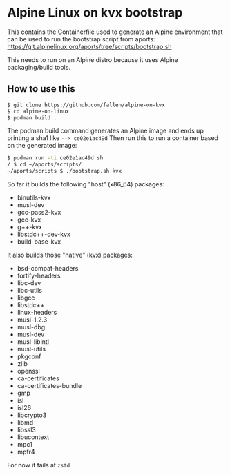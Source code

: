 # Alpine Linux on kvx bootstrap

This contains the Containerfile used to generate an Alpine environment that can be used to run the bootstrap script from aports: https://git.alpinelinux.org/aports/tree/scripts/bootstrap.sh

This needs to run on an Alpine distro because it uses Alpine packaging/build tools.

## How to use this

```bash
$ git clone https://github.com/fallen/alpine-on-kvx
$ cd alpine-on-linux
$ podman build .
```

The podman build command generates an Alpine image and ends up printing a sha1 like `--> ce02e1ac49d`
Then run this to run a container based on the generated image:

```bash
$ podman run -ti ce02e1ac49d sh
/ $ cd ~/aports/scripts/
~/aports/scripts $ ./bootstrap.sh kvx
```

So far it builds the following "host" (x86_64) packages:
* binutils-kvx
* musl-dev
* gcc-pass2-kvx
* gcc-kvx
* g++-kvx
* libstdc++-dev-kvx
* build-base-kvx

It also builds those "native" (kvx) packages:
* bsd-compat-headers
* fortify-headers
* libc-dev
* libc-utils
* libgcc
* libstdc++
* linux-headers
* musl-1.2.3
* musl-dbg
* musl-dev
* musl-libintl
* musl-utils
* pkgconf
* zlib
* openssl
* ca-certificates
* ca-certificates-bundle
* gmp
* isl
* isl26
* libcrypto3
* libmd
* libssl3
* libucontext
* mpc1
* mpfr4

For now it fails at `zstd`
